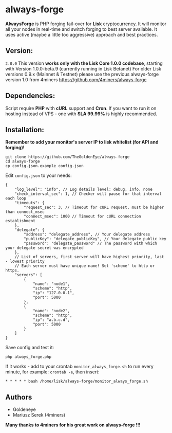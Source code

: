 # always-forge
**AlwaysForge** is PHP forging fail-over for **Lisk** cryptocurrency. It will monitor all your nodes in real-time and switch forging to best server available. It uses active (maybe a little too aggressive) approach and best practices.

## Version:
`2.0.0`
This version **works only with the Lisk Core 1.0.0 codebase**, starting with Version 1.0.0-beta.9 (currently running in Lisk Betanet)
For older Lisk versions 0.9.x (Mainnet & Testnet) please use the previous always-forge version 1.0 from 4miners https://github.com/4miners/always-forge

## Dependencies:
Script require **PHP** with **cURL** support and **Cron**. If you want to run it on hosting instead of VPS - one with **SLA 99.99%** is highly recommended.

## Installation:
**Remember to add your monitor's server IP to lisk whitelist (for API and forging)!**

```
git clone https://github.com/TheGoldenEye/always-forge
cd always-forge
cp config.json.example config.json
```
Edit `config.json` to your needs:
```
{
    "log_level": "info", // Log details level: debug, info, none
    "check_interval_sec": 1, // Checker will pause for that interval each loop
    "timeouts": {
        "request_sec": 3, // Timeout for cURL request, must be higher than connect_msec
        "connect_msec": 1000 // Timeout for cURL connection establishment
    },
    "delegate": {
        "address": "delegate_address", // Your delegate address
        "publicKey": "delegate_publicKey", // Your delegate public key
        "password": "delegate_password" // The password with which your delegate secret was encrypted
    },
    // List of servers, first server will have highest priority, last - lowest priority
    // Each server must have unique name! Set 'scheme' to http or https.
    "servers": [
        {
            "name": "node1",
            "scheme": "http",
            "ip": "127.0.0.1",
            "port": 5000
        },
        {
            "name": "node2",
            "scheme": "http",
            "ip": "a.b.c.d",
            "port": 5000
        }
    ]
}
```

Save config and test it:
```
php always_forge.php
```
If it works - add to your crontab `monitor_always_forge.sh` to run every minute, for example: `crontab -e`, then insert:
```
* * * * * bash /home/lisk/always-forge/monitor_always_forge.sh
```

## Authors
- Goldeneye
- Mariusz Serek (4miners)

**Many thanks to 4miners for his great work on always-forge !!!**
